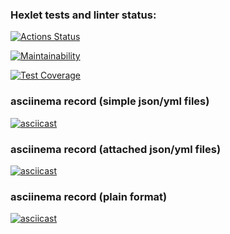 ### Hexlet tests and linter status:
[![Actions Status](https://github.com/zampolitxxx/java-project-71/workflows/hexlet-check/badge.svg)](https://github.com/zampolitxxx/java-project-71/actions)

[![Maintainability](https://api.codeclimate.com/v1/badges/999ecb87a18ff06f9acd/maintainability)](https://codeclimate.com/github/zampolitxxx/java-project-71/maintainability)

[![Test Coverage](https://api.codeclimate.com/v1/badges/999ecb87a18ff06f9acd/test_coverage)](https://codeclimate.com/github/zampolitxxx/java-project-71/test_coverage)

### asciinema record (simple json/yml files)
[![asciicast](https://asciinema.org/a/yCz1Jnk3MiT1w4mPeSuZroL7O.svg)](https://asciinema.org/a/yCz1Jnk3MiT1w4mPeSuZroL7O)

### asciinema record (attached json/yml files)
[![asciicast](https://asciinema.org/a/CE5yMdUYo8iOOhhTqwkA3Z8an.svg)](https://asciinema.org/a/CE5yMdUYo8iOOhhTqwkA3Z8an)

### asciinema record (plain format)
[![asciicast](https://asciinema.org/a/bMes7OsrR9lW9yG5yCQcrPCgt.svg)](https://asciinema.org/a/bMes7OsrR9lW9yG5yCQcrPCgt)
